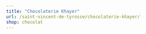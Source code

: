 ```yaml
---
title: "Chocolaterie Khayer"
url: /saint-vincent-de-tyrosse/chocolaterie-khayer/
shop: chocolat
---
```

